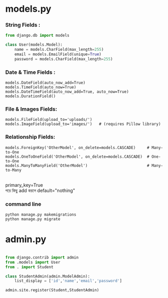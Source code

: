 
# models.py

<h3> String Fields : </h3>

```python
from django.db import models

class User(models.Model):
    name = models.CharField(max_length=255)
    email = models.EmailField(unique=True)
    password = models.CharField(max_length=255) 
```
<h3> Date & Time Fields : </h3>

```
models.DateField(auto_now_add=True)                 
models.TimeField(auto_now=True)                        
models.DateTimeField(auto_now_add=True, auto_now=True) 
models.DurationField()                                 

```

<h3>File & Images Fields: </h3>

```
models.FileField(upload_to='uploads/') 
models.ImageField(upload_to='images/')   # (requires Pillow library)

```

<h3>Relationship Fields: </h3>

```
models.ForeignKey('OtherModel', on_delete=models.CASCADE)     # Many-to-One
models.OneToOneField('OtherModel', on_delete=models.CASCADE)  # One-to-One
models.ManyToManyField('OtherModel')                          # Many-to-Many

```
<br>
primary_key=True <br>
পরে কিছু add করলে default="nothing"

<h3> command line </h3>

```
python manage.py makemigrations
python manage.py migrate
```

# admin.py

```python

from django.contrib import admin
from .models import User
from . import Student

class StudentAdmin(admin.ModelAdmin):
    list_display = ['id','name','email','password']

admin.site.register(Student,StudentAdmin)

```

